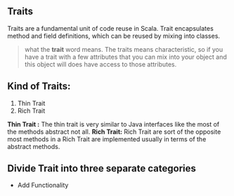## Traits
Traits are a fundamental unit of code reuse in Scala. Trait encapsulates method and field definitions, which can be reused by mixing into classes.


> what the **trait** word means. The traits means characteristic, so if
> you have a trait with a few attributes that you can mix into your
> object and this object will does have access to those attributes.

## Kind of Traits:

 1. Thin Trait
 2. Rich Trait
 
 **Thin Trait :** The thin trait is very similar to Java interfaces like the most of the methods abstract not all.
 **Rich Trait:** Rich Trait are sort of the opposite most methods in a Rich Trait are implemented usually in terms of the abstract methods.

## Divide Trait into three separate categories

 - Add Functionality

<!--stackedit_data:
eyJoaXN0b3J5IjpbMTQxMzE3Nzk2NSwtMTQ1MzY4MDY5LDEzND
IyNzI1ODEsMTQ0NjQzMjY1NSwxMjk2NTIwMDg2LC0yMDg4NzQ2
NjEyLC0xODc2MDc0NjYwLC0xNTU5NTg3NjA3LDczODA5MDYzMC
wtMTE1MDQxMjExNiw5MDcxMjc2NzMsLTIwODg3NDY2MTIsMjAz
OTYzNTYyLDEzNjY2MTczMiw3MTU1ODk5MTksLTIwOTM5MDQzNj
QsMTUyODc0MTQ3OCwtNTY1MDE0OTk5LC00NTk5NDY3MzgsMTMx
NjM1NDE1Nl19
-->